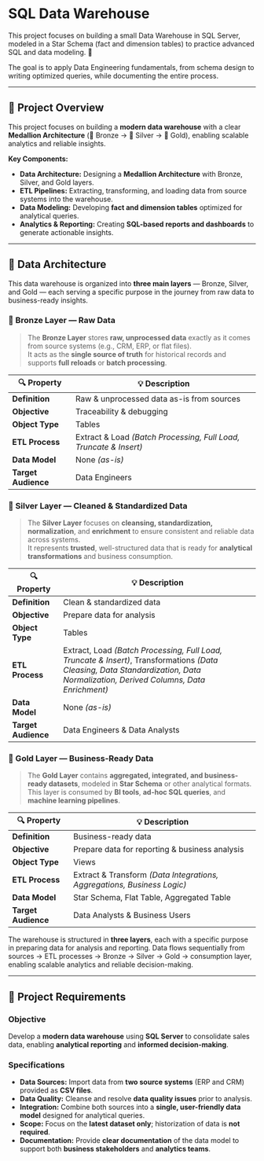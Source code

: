 # SQL Data Warehouse


This project focuses on building a small Data Warehouse in SQL Server, modeled in a Star Schema (fact and dimension tables) to practice advanced SQL and data modeling. 🚀

The goal is to apply Data Engineering fundamentals, from schema design to writing optimized queries, while documenting the entire process.

---
## 📖 Project Overview

This project focuses on building a **modern data warehouse** with a clear **Medallion Architecture** (🥉 Bronze → 🥈 Silver → 🥇 Gold), enabling scalable analytics and reliable insights.

**Key Components:**

- **Data Architecture:** Designing a **Medallion Architecture** with Bronze, Silver, and Gold layers.  
- **ETL Pipelines:** Extracting, transforming, and loading data from source systems into the warehouse.  
- **Data Modeling:** Developing **fact and dimension tables** optimized for analytical queries.  
- **Analytics & Reporting:** Creating **SQL-based reports and dashboards** to generate actionable insights.


---
## 🧱 Data Architecture

This data warehouse is organized into **three main layers** — Bronze, Silver, and Gold — each serving a specific purpose in the journey from raw data to business-ready insights.


### 🥉 Bronze Layer — Raw Data

> The **Bronze Layer** stores **raw, unprocessed data** exactly as it comes from source systems (e.g., CRM, ERP, or flat files).  
> It acts as the **single source of truth** for historical records and supports **full reloads** or **batch processing**.

| 🔍 Property | 💡 Description |
|-------------|----------------|
| **Definition** | Raw & unprocessed data as-is from sources |
| **Objective** | Traceability & debugging |
| **Object Type** | Tables |
| **ETL Process** | Extract & Load *(Batch Processing, Full Load, Truncate & Insert)* |
| **Data Model** | None *(as-is)* |
| **Target Audience** | Data Engineers |

### 🥈 Silver Layer — Cleaned & Standardized Data

> The **Silver Layer** focuses on **cleansing, standardization, normalization**, and **enrichment** to ensure consistent and reliable data across systems.  
> It represents **trusted**, well-structured data that is ready for **analytical transformations** and business consumption.

| 🔍 Property | 💡 Description |
|-------------|----------------|
| **Definition** | Clean & standardized data |
| **Objective** | Prepare data for analysis |
| **Object Type** | Tables |
| **ETL Process** | Extract, Load *(Batch Processing, Full Load, Truncate & Insert)*, Transformations *(Data Cleasing, Data Standardization, Data Normalization, Derived Columns, Data Enrichment)* |
| **Data Model** | None *(as-is)* |
| **Target Audience** | Data Engineers & Data Analysts |

### 🥇 Gold Layer — Business-Ready Data

> The **Gold Layer** contains **aggregated, integrated, and business-ready datasets**, modeled in **Star Schema** or other analytical formats.  
> This layer is consumed by **BI tools**, **ad-hoc SQL queries**, and **machine learning pipelines**.

| 🔍 Property | 💡 Description |
|-------------|----------------|
| **Definition** | Business-ready data |
| **Objective** | Prepare data for reporting & business analysis |
| **Object Type** | Views |
| **ETL Process** | Extract & Transform *(Data Integrations, Aggregations, Business Logic)* |
| **Data Model** | Star Schema, Flat Table, Aggregated Table |
| **Target Audience** | Data Analysts & Business Users |

The warehouse is structured in **three layers**, each with a specific purpose in preparing data for analysis and reporting.
Data flows sequentially from sources → ETL processes → Bronze → Silver → Gold → consumption layer, enabling scalable analytics and reliable decision-making.

---
## 🎯 Project Requirements

### Objective
Develop a **modern data warehouse** using **SQL Server** to consolidate sales data, enabling **analytical reporting** and **informed decision-making**.

### Specifications

- **Data Sources:** Import data from **two source systems** (ERP and CRM) provided as **CSV files**.  
- **Data Quality:** Cleanse and resolve **data quality issues** prior to analysis.  
- **Integration:** Combine both sources into a **single, user-friendly data model** designed for analytical queries.  
- **Scope:** Focus on the **latest dataset only**; historization of data is **not required**.  
- **Documentation:** Provide **clear documentation** of the data model to support both **business stakeholders** and **analytics teams**.


